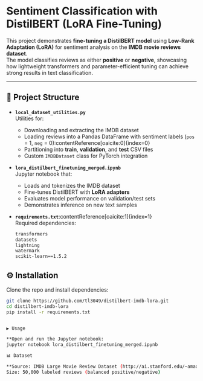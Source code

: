 # Sentiment Classification with DistilBERT (LoRA Fine-Tuning)

This project demonstrates **fine-tuning a DistilBERT model** using **Low-Rank Adaptation (LoRA)** for sentiment analysis on the **IMDB movie reviews dataset**.  
The model classifies reviews as either **positive** or **negative**, showcasing how lightweight transformers and parameter-efficient tuning can achieve strong results in text classification.

---

## 📂 Project Structure

- **`local_dataset_utilities.py`**  
  Utilities for:
  - Downloading and extracting the IMDB dataset  
  - Loading reviews into a Pandas DataFrame with sentiment labels (`pos` = 1, `neg` = 0):contentReference[oaicite:0]{index=0}  
  - Partitioning into **train**, **validation**, and **test** CSV files  
  - Custom `IMDBDataset` class for PyTorch integration  

- **`lora_distilbert_finetuning_merged.ipynb`**  
  Jupyter notebook that:
  - Loads and tokenizes the IMDB dataset  
  - Fine-tunes DistilBERT with **LoRA adapters**  
  - Evaluates model performance on validation/test sets  
  - Demonstrates inference on new text samples  

- **`requirements.txt`**:contentReference[oaicite:1]{index=1}  
  Required dependencies:
  ```txt
  transformers
  datasets
  lightning
  watermark
  scikit-learn==1.5.2

## ⚙️ Installation

Clone the repo and install dependencies:

```bash
git clone https://github.com/tl3049/distilbert-imdb-lora.git
cd distilbert-imdb-lora
pip install -r requirements.txt


▶️ Usage

**Open and run the Jupyter notebook:
jupyter notebook lora_distilbert_finetuning_merged.ipynb

📊 Dataset

**Source: IMDB Large Movie Review Dataset (http://ai.stanford.edu/~amaas/data/sentiment/aclImdb_v1.tar.gz)
Size: 50,000 labeled reviews (balanced positive/negative)








